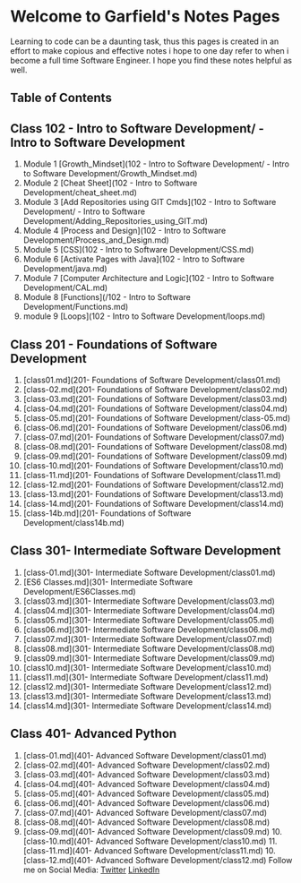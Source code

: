 # Welcome to Garfield's  Notes Pages

Learning to code can be a daunting task, thus this pages is created in an effort to make copious and effective notes i hope to one day refer to when i become a full time Software Engineer. I hope you find these notes helpful as well.

## Table of Contents

## Class 102 - Intro to Software Development/ - Intro to Software Development

1. Module 1 [Growth_Mindset](102 - Intro to Software Development/ - Intro to Software Development/Growth_Mindset.md)
2. Module 2 [Cheat Sheet](102 - Intro to Software Development/cheat_sheet.md)
3. Module 3 [Add Repositories using GIT Cmds](102 - Intro to Software Development/ - Intro to Software Development/Adding_Repositories_using_GIT.md)
4. Module 4 [Process and Design](102 - Intro to Software Development/Process_and_Design.md)
5. Module 5 [CSS](102 - Intro to Software Development/CSS.md)
6. Module 6 [Activate Pages with Java](102 - Intro to Software Development/java.md)
7. Module 7 [Computer Architecture and Logic](102 - Intro to Software Development/CAL.md)
8. Module 8 [Functions](/102 - Intro to Software Development/Functions.md)
9. module 9 [Loops](102 - Intro to Software Development/loops.md)

## Class 201 - Foundations of Software Development

1. [class01.md](201- Foundations of Software Development/class01.md)
2. [class-02.md](201- Foundations of Software Development/class02.md)
3. [class-03.md](201- Foundations of Software Development/class03.md)
4. [class-04.md](201- Foundations of Software Development/class04.md)
5. [class-05.md](201- Foundations of Software Development/class-05.md)
6. [class-06.md](201- Foundations of Software Development/class06.md)
7. [class-07.md](201- Foundations of Software Development/class07.md)
8. [class-08.md](201- Foundations of Software Development/class08.md)
9. [class-09.md](201- Foundations of Software Development/class09.md)
10. [class-10.md](201- Foundations of Software Development/class10.md)
11. [class-11.md](201- Foundations of Software Development/class11.md)
12. [class-12.md](201- Foundations of Software Development/class12.md)
13. [class-13.md](201- Foundations of Software Development/class13.md)
14. [class-14.md](201- Foundations of Software Development/class14.md)
15. [class-14b.md](201- Foundations of Software Development/class14b.md)

## Class 301- Intermediate Software Development

1. [class-01.md](301- Intermediate Software Development/class01.md)
2. [ES6 Classes.md](301- Intermediate Software Development/ES6Classes.md)
3. [class03.md](301- Intermediate Software Development/class03.md)
4. [class04.md](301- Intermediate Software Development/class04.md)
5. [class05.md](301- Intermediate Software Development/class05.md)
6. [class06.md](301- Intermediate Software Development/class06.md)
7. [class07.md](301- Intermediate Software Development/class07.md)
8. [class08.md](301- Intermediate Software Development/class08.md)
9. [class09.md](301- Intermediate Software Development/class09.md)
10. [class10.md](301- Intermediate Software Development/class10.md)
11. [class11.md](301- Intermediate Software Development/class11.md)
12. [class12.md](301- Intermediate Software Development/class12.md)
13. [class13.md](301- Intermediate Software Development/class13.md)
14. [class14.md](301- Intermediate Software Development/class14.md)

## Class 401- Advanced Python

1. [class-01.md](401- Advanced Software Development/class01.md)
2. [class-02.md](401- Advanced Software Development/class02.md)
3. [class-03.md](401- Advanced Software Development/class03.md)
4. [class-04.md](401- Advanced Software Development/class04.md)
5. [class-05.md](401- Advanced Software Development/class05.md)
6. [class-06.md](401- Advanced Software Development/class06.md)
7. [class-07.md](401- Advanced Software Development/class07.md)
8. [class-08.md](401- Advanced Software Development/class08.md)
9. [class-09.md](401- Advanced Software Development/class09.md)
10.[class-10.md](401- Advanced Software Development/class10.md)
11.[class-11.md](401- Advanced Software Development/class11.md)
10.[class-12.md](401- Advanced Software Development/class12.md)
Follow me on Social Media:
[Twitter](https://twitter.com/d_faded1) [LinkedIn](https://www.linkedin.com/in/garfieldgrant/)